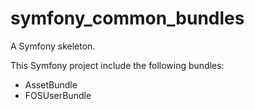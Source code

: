 symfony_common_bundles
======================

A Symfony skeleton.

This Symfony project include the following bundles:

- AssetBundle
- FOSUserBundle

